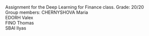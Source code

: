 Assignment for the Deep Learning for Finance class. Grade: 20/20 <br>
Group members:
CHERNYSHOVA Maria <br>
EDORH Valex <br>
FINO Thomas <br>
SBAI Ilyas <br>
